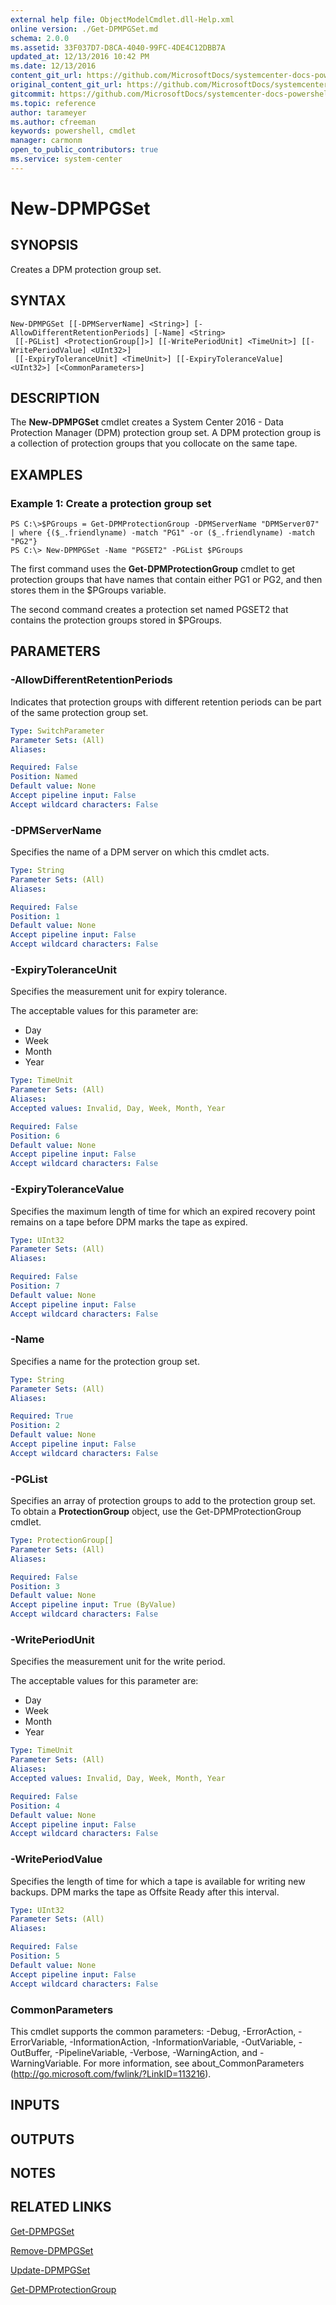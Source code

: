 ```yaml
---
external help file: ObjectModelCmdlet.dll-Help.xml
online version: ./Get-DPMPGSet.md
schema: 2.0.0
ms.assetid: 33F037D7-D8CA-4040-99FC-4DE4C12DBB7A
updated_at: 12/13/2016 10:42 PM
ms.date: 12/13/2016
content_git_url: https://github.com/MicrosoftDocs/systemcenter-docs-powershell/blob/master/systemcenter-cmdlets/DataProtectionManager/v1/New-DPMPGSet.md
original_content_git_url: https://github.com/MicrosoftDocs/systemcenter-docs-powershell/blob/master/systemcenter-cmdlets/DataProtectionManager/v1/New-DPMPGSet.md
gitcommit: https://github.com/MicrosoftDocs/systemcenter-docs-powershell/blob/ea9507ac2178040476af5407227db8cb97701ea9/systemcenter-cmdlets/DataProtectionManager/v1/New-DPMPGSet.md
ms.topic: reference
author: tarameyer
ms.author: cfreeman
keywords: powershell, cmdlet
manager: carmonm
open_to_public_contributors: true
ms.service: system-center
---
```


# New-DPMPGSet

## SYNOPSIS
Creates a DPM protection group set.

## SYNTAX

```
New-DPMPGSet [[-DPMServerName] <String>] [-AllowDifferentRetentionPeriods] [-Name] <String>
 [[-PGList] <ProtectionGroup[]>] [[-WritePeriodUnit] <TimeUnit>] [[-WritePeriodValue] <UInt32>]
 [[-ExpiryToleranceUnit] <TimeUnit>] [[-ExpiryToleranceValue] <UInt32>] [<CommonParameters>]
```

## DESCRIPTION
The **New-DPMPGSet** cmdlet creates a System Center 2016 - Data Protection Manager (DPM) protection group set.
A DPM protection group is a collection of protection groups that you collocate on the same tape.

## EXAMPLES

### Example 1: Create a protection group set
```
PS C:\>$PGroups = Get-DPMProtectionGroup -DPMServerName "DPMServer07" | where {($_.friendlyname) -match "PG1" -or ($_.friendlyname) -match "PG2"} 
PS C:\> New-DPMPGSet -Name "PGSET2" -PGList $PGroups
```

The first command uses the **Get-DPMProtectionGroup** cmdlet to get protection groups that have names that contain either PG1 or PG2, and then stores them in the $PGroups variable.

The second command creates a protection set named PGSET2 that contains the protection groups stored in $PGroups.

## PARAMETERS

### -AllowDifferentRetentionPeriods
Indicates that protection groups with different retention periods can be part of the same protection group set.

```yaml
Type: SwitchParameter
Parameter Sets: (All)
Aliases: 

Required: False
Position: Named
Default value: None
Accept pipeline input: False
Accept wildcard characters: False
```

### -DPMServerName
Specifies the name of a DPM server on which this cmdlet acts.

```yaml
Type: String
Parameter Sets: (All)
Aliases: 

Required: False
Position: 1
Default value: None
Accept pipeline input: False
Accept wildcard characters: False
```

### -ExpiryToleranceUnit
Specifies the measurement unit for expiry tolerance.

The acceptable values for this parameter are:

- Day 
- Week 
- Month 
- Year

```yaml
Type: TimeUnit
Parameter Sets: (All)
Aliases: 
Accepted values: Invalid, Day, Week, Month, Year

Required: False
Position: 6
Default value: None
Accept pipeline input: False
Accept wildcard characters: False
```

### -ExpiryToleranceValue
Specifies the maximum length of time for which an expired recovery point remains on a tape before DPM marks the tape as expired.

```yaml
Type: UInt32
Parameter Sets: (All)
Aliases: 

Required: False
Position: 7
Default value: None
Accept pipeline input: False
Accept wildcard characters: False
```

### -Name
Specifies a name for the protection group set.

```yaml
Type: String
Parameter Sets: (All)
Aliases: 

Required: True
Position: 2
Default value: None
Accept pipeline input: False
Accept wildcard characters: False
```

### -PGList
Specifies an array of protection groups to add to the protection group set.
To obtain a **ProtectionGroup** object, use the Get-DPMProtectionGroup cmdlet.

```yaml
Type: ProtectionGroup[]
Parameter Sets: (All)
Aliases: 

Required: False
Position: 3
Default value: None
Accept pipeline input: True (ByValue)
Accept wildcard characters: False
```

### -WritePeriodUnit
Specifies the measurement unit for the write period.

The acceptable values for this parameter are:

- Day 
- Week 
- Month 
- Year

```yaml
Type: TimeUnit
Parameter Sets: (All)
Aliases: 
Accepted values: Invalid, Day, Week, Month, Year

Required: False
Position: 4
Default value: None
Accept pipeline input: False
Accept wildcard characters: False
```

### -WritePeriodValue
Specifies the length of time for which a tape is available for writing new backups.
DPM marks the tape as Offsite Ready after this interval.

```yaml
Type: UInt32
Parameter Sets: (All)
Aliases: 

Required: False
Position: 5
Default value: None
Accept pipeline input: False
Accept wildcard characters: False
```

### CommonParameters
This cmdlet supports the common parameters: -Debug, -ErrorAction, -ErrorVariable, -InformationAction, -InformationVariable, -OutVariable, -OutBuffer, -PipelineVariable, -Verbose, -WarningAction, and -WarningVariable. For more information, see about_CommonParameters (http://go.microsoft.com/fwlink/?LinkID=113216).

## INPUTS

## OUTPUTS

## NOTES

## RELATED LINKS

[Get-DPMPGSet](xref:DataProtectionManager/v1/Get-DPMPGSet.md)

[Remove-DPMPGSet](xref:DataProtectionManager/v1/Remove-DPMPGSet.md)

[Update-DPMPGSet](xref:DataProtectionManager/v1/Update-DPMPGSet.md)

[Get-DPMProtectionGroup](xref:DataProtectionManager/v1/Get-DPMProtectionGroup.md)

